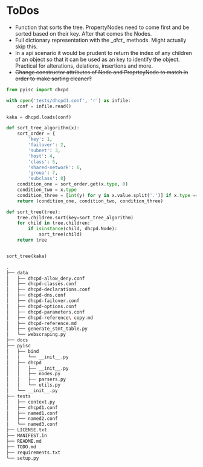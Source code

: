 # ToDos

* Function that sorts the tree. PropertyNodes need to come first and be sorted based on their key. After that comes the Nodes.
* Full dictionary representation with the \__dict__ methods. Might actually skip this.
* In a api scenario it would be prudent to return the index of any children of an object so that it can be used as an key to identify the object. Practical for alterations, delations, insertions and more.
* ~~Change constructor attributes of Node and ProprteyNode to match in order to make sorting cleaner?~~

```python
from pyisc import dhcpd

with open('tests/dhcpd1.conf', 'r') as infile:
    conf = infile.read()

kaka = dhcpd.loads(conf)

def sort_tree_algorithm(x):
    sort_order = {
        'key': 1,
        'failover': 2,
        'subnet': 3,
        'host': 4,
        'class': 5,
        'shared-network': 6,
        'group': 7,
        'subclass': 8}
    condition_one = sort_order.get(x.type, 0)
    condition_two = x.type
    condition_three = [int(y) for y in x.value.split('.')] if x.type == 'subnet' else x.value
    return (condition_one, condition_two, condition_three)

def sort_tree(tree):
    tree.children.sort(key=sort_tree_algorithm)
    for child in tree.children:
        if isinstance(child, dhcpd.Node):
            sort_tree(child)
    return tree


sort_tree(kaka)
```

```bash
.
├── data
│   ├── dhcpd-allow_deny.conf
│   ├── dhcpd-classes.conf
│   ├── dhcpd-declarations.conf
│   ├── dhcpd-dns.conf
│   ├── dhcpd-failover.conf
│   ├── dhcpd-options.conf
│   ├── dhcpd-parameters.conf
│   ├── dhcpd-reference\ copy.md
│   ├── dhcpd-reference.md
│   ├── generate_stmt_table.py
│   └── webscraping.py
├── docs
├── pyisc
│   ├── bind
│   │   └── __init__.py
│   ├── dhcpd
│   │   ├── __init__.py
│   │   ├── nodes.py
│   │   ├── parsers.py
│   │   └── utils.py
│   └── __init__.py
├── tests
│   ├── context.py
│   ├── dhcpd1.conf
│   ├── named1.conf
│   ├── named2.conf
│   └── named3.conf
├── LICENSE.txt
├── MANIFEST.in
├── README.md
├── TODO.md
├── requirements.txt
└── setup.py
```
